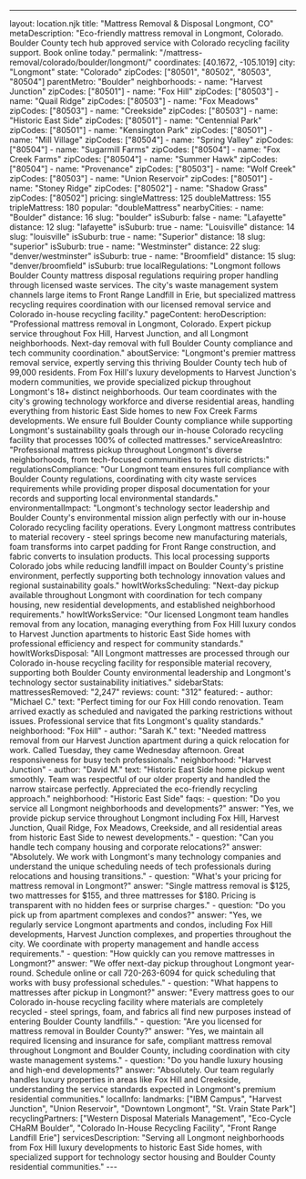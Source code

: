 ---
layout: location.njk
title: "Mattress Removal & Disposal Longmont, CO" metaDescription: "Eco-friendly mattress removal in Longmont, Colorado. Boulder County tech hub approved service with Colorado recycling facility support. Book online today."
permalink: "/mattress-removal/colorado/boulder/longmont/" coordinates: [40.1672, -105.1019]
city: "Longmont" state: "Colorado" zipCodes: ["80501", "80502", "80503", "80504"] parentMetro: "Boulder" neighborhoods: - name: "Harvest Junction" zipCodes: ["80501"] - name: "Fox Hill" zipCodes: ["80503"] - name: "Quail Ridge" zipCodes: ["80503"] - name: "Fox Meadows" zipCodes: ["80503"] - name: "Creekside" zipCodes: ["80503"] - name: "Historic East Side" zipCodes: ["80501"] - name: "Centennial Park" zipCodes: ["80501"] - name: "Kensington Park" zipCodes: ["80501"] - name: "Mill Village" zipCodes: ["80504"] - name: "Spring Valley" zipCodes: ["80504"] - name: "Sugarmill Farms" zipCodes: ["80504"] - name: "Fox Creek Farms" zipCodes: ["80504"] - name: "Summer Hawk" zipCodes: ["80504"] - name: "Provenance" zipCodes: ["80503"] - name: "Wolf Creek" zipCodes: ["80503"] - name: "Union Reservoir" zipCodes: ["80501"] - name: "Stoney Ridge" zipCodes: ["80502"] - name: "Shadow Grass" zipCodes: ["80502"] pricing: singleMattress: 125 doubleMattress: 155 tripleMattress: 180 popular: "doubleMattress" nearbyCities: - name: "Boulder" distance: 16 slug: "boulder" isSuburb: false - name: "Lafayette" distance: 12 slug: "lafayette" isSuburb: true - name: "Louisville" distance: 14 slug: "louisville" isSuburb: true - name: "Superior" distance: 18 slug: "superior" isSuburb: true - name: "Westminster" distance: 22 slug: "denver/westminster" isSuburb: true - name: "Broomfield" distance: 15 slug: "denver/broomfield" isSuburb: true localRegulations: "Longmont follows Boulder County mattress disposal regulations requiring proper handling through licensed waste services. The city's waste management system channels large items to Front Range Landfill in Erie, but specialized mattress recycling requires coordination with our licensed removal service and Colorado in-house recycling facility." pageContent: heroDescription: "Professional mattress removal in Longmont, Colorado. Expert pickup service throughout Fox Hill, Harvest Junction, and all Longmont neighborhoods. Next-day removal with full Boulder County compliance and tech community coordination." aboutService: "Longmont's premier mattress removal service, expertly serving this thriving Boulder County tech hub of 99,000 residents. From Fox Hill's luxury developments to Harvest Junction's modern communities, we provide specialized pickup throughout Longmont's 18+ distinct neighborhoods. Our team coordinates with the city's growing technology workforce and diverse residential areas, handling everything from historic East Side homes to new Fox Creek Farms developments. We ensure full Boulder County compliance while supporting Longmont's sustainability goals through our in-house Colorado recycling facility that processes 100% of collected mattresses." serviceAreasIntro: "Professional mattress pickup throughout Longmont's diverse neighborhoods, from tech-focused communities to historic districts:" regulationsCompliance: "Our Longmont team ensures full compliance with Boulder County regulations, coordinating with city waste services requirements while providing proper disposal documentation for your records and supporting local environmental standards." environmentalImpact: "Longmont's technology sector leadership and Boulder County's environmental mission align perfectly with our in-house Colorado recycling facility operations. Every Longmont mattress contributes to material recovery - steel springs become new manufacturing materials, foam transforms into carpet padding for Front Range construction, and fabric converts to insulation products. This local processing supports Colorado jobs while reducing landfill impact on Boulder County's pristine environment, perfectly supporting both technology innovation values and regional sustainability goals." howItWorksScheduling: "Next-day pickup available throughout Longmont with coordination for tech company housing, new residential developments, and established neighborhood requirements." howItWorksService: "Our licensed Longmont team handles removal from any location, managing everything from Fox Hill luxury condos to Harvest Junction apartments to historic East Side homes with professional efficiency and respect for community standards." howItWorksDisposal: "All Longmont mattresses are processed through our Colorado in-house recycling facility for responsible material recovery, supporting both Boulder County environmental leadership and Longmont's technology sector sustainability initiatives." sidebarStats: mattressesRemoved: "2,247" reviews: count: "312" featured: - author: "Michael C." text: "Perfect timing for our Fox Hill condo renovation. Team arrived exactly as scheduled and navigated the parking restrictions without issues. Professional service that fits Longmont's quality standards." neighborhood: "Fox Hill" - author: "Sarah K." text: "Needed mattress removal from our Harvest Junction apartment during a quick relocation for work. Called Tuesday, they came Wednesday afternoon. Great responsiveness for busy tech professionals." neighborhood: "Harvest Junction" - author: "David M." text: "Historic East Side home pickup went smoothly. Team was respectful of our older property and handled the narrow staircase perfectly. Appreciated the eco-friendly recycling approach." neighborhood: "Historic East Side" faqs: - question: "Do you service all Longmont neighborhoods and developments?" answer: "Yes, we provide pickup service throughout Longmont including Fox Hill, Harvest Junction, Quail Ridge, Fox Meadows, Creekside, and all residential areas from historic East Side to newest developments." - question: "Can you handle tech company housing and corporate relocations?" answer: "Absolutely. We work with Longmont's many technology companies and understand the unique scheduling needs of tech professionals during relocations and housing transitions." - question: "What's your pricing for mattress removal in Longmont?" answer: "Single mattress removal is $125, two mattresses for $155, and three mattresses for $180. Pricing is transparent with no hidden fees or surprise charges." - question: "Do you pick up from apartment complexes and condos?" answer: "Yes, we regularly service Longmont apartments and condos, including Fox Hill developments, Harvest Junction complexes, and properties throughout the city. We coordinate with property management and handle access requirements." - question: "How quickly can you remove mattresses in Longmont?" answer: "We offer next-day pickup throughout Longmont year-round. Schedule online or call 720-263-6094 for quick scheduling that works with busy professional schedules." - question: "What happens to mattresses after pickup in Longmont?" answer: "Every mattress goes to our Colorado in-house recycling facility where materials are completely recycled - steel springs, foam, and fabrics all find new purposes instead of entering Boulder County landfills." - question: "Are you licensed for mattress removal in Boulder County?" answer: "Yes, we maintain all required licensing and insurance for safe, compliant mattress removal throughout Longmont and Boulder County, including coordination with city waste management systems." - question: "Do you handle luxury housing and high-end developments?" answer: "Absolutely. Our team regularly handles luxury properties in areas like Fox Hill and Creekside, understanding the service standards expected in Longmont's premium residential communities." localInfo: landmarks: ["IBM Campus", "Harvest Junction", "Union Reservoir", "Downtown Longmont", "St. Vrain State Park"] recyclingPartners: ["Western Disposal Materials Management", "Eco-Cycle CHaRM Boulder", "Colorado In-House Recycling Facility", "Front Range Landfill Erie"] servicesDescription: "Serving all Longmont neighborhoods from Fox Hill luxury developments to historic East Side homes, with specialized support for technology sector housing and Boulder County residential communities." ---